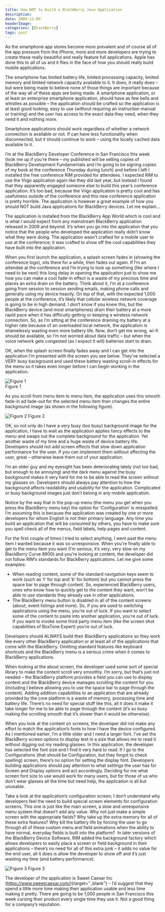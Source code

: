 ```yaml
---
title: How NOT to build a BlackBerry Java Application
description: 
date: 2009-11-09
headerImage: 
categories: [BlackBerry]
tags: post
---
```


As the smartphone app stores become more prevalent and of course all of the app pressure from the iPhone, more and more developers are trying to create these really beautiful and really feature full applications. Apple has done this to all of us and it flies in the face of how you should really build mobile applications.

The smartphone has limited battery life, limited processing capacity, limited memory and limited network capacity available to it. It does, it really does – but were being made to believe none of those things are important because of the way all of these apps are being made. A smartphone application, or at least an enterprise smartphone application, should have as few bells and whistles as possible – the application should be crafted so the application is at least good looking, easy to use (without requiring an instruction manual or training) and the user has access to the exact data they need, when they need it and nothing more.

Smartphone applications should work regardless of whether a network connection is available or not. If can have less functionality when disconnected, but it should continue to work – using the locally cached data available to it.

I’m at the BlackBerry Developer Conference in San Francisco this week (look me up if you’re there – my published will be selling copies of BlackBerry Development Fundamentals and I’m going to be signing copies of my book at the conference Thursday during lunch) and before I left I installed the free conference RIM provided for attendees. I expected RIM to use the Viigo application again like they did last year, but instead I found that they apparently engaged someone else to build this year’s conference application. It’s too bad, because the Viigo application is pretty cool and has usefulness outside of the conference and this new conference application is pretty horrible. The application is however a great example of how you should NOT build Java applications for BlackBerry devices. Let me explain…

The application is installed from the BlackBerry App World which is cool and is what I would expect from any mainstream BlackBerry application released in 2009 and beyond. It’s when you go into the application that you notice that the people who developed the application really didn’t know what they were doing. The application wasn’t crafted for a mobile user to use at the conference; it was crafted to show off the cool capabilities they have built into the application.

When you first launch the application, a splash screen fades in (showing the conference logo), sits there for a while, then fades out again. If I’m an attendee at the conference and I’m trying to look up something (like where I need to be next) this long delay in opening the application just to show me how you can make a cool fade-in effect is a waste of my precious time and places an extra drain on the battery. Think about it, I’m at a conference going from session to session sending emails, making phone calls and generally using my device heavily. On top of that, with the expected 1,000 people at the conference, it’s likely that cellular wireless network coverage is going to be in high demand. I don’t know if you knew this, but the BlackBerry device (and most smartphones) drain their battery at a more rapid pace when it has difficulty getting or keeping a wireless network connection. So, as I’m sitting at the conference draining my battery at a higher rate because of an overloaded local network, the application is shamelessly wasting even more battery life. Now, don’t get me wrong, wi-fi should be available, so I’m not worried about data traffic – but when the voice network gets congested (as I expect it will) batteries start to drain.

OK, when the splash screen finally fades away and I can get into the application I’m presented with the screen you see below. They’ve selected a VERY busy background and used these battery wasting scroll-in effects for the menu so it takes even longer before I can begin working in the application.

![Figure 1](/images/2009/devcon-app-1.jpg)  
Figure 1

As you scroll from menu item to menu item, the application uses this smooth fade-in ad fade-out for the selected menu item then changes the entire background image (as shown in the following figure).
  
![Figure 2](/images/2009/devconapp-2.jpg)
Figure 2

OK, so not only do I have a very busy (too busy) background image for the application, I have to wait as the application applies fancy effects to the menu and swaps out the complete background for the application. Yet another waste of my time and a huge waste of device battery life.  Developers should not add screen effects that slow down application performance for the user. If you can implement them without affecting the user, great – otherwise leave them out of your application.

I’m an older guy and my eyesight has been deteriorating lately (not too bad, but enough to be annoying) and the dark menu against the busy background makes it very hard for me to be able to read the screen without my glasses on. Developers should always pay attention to how the background affects readability and usability for the application. Complicated or busy background images just don’t belong in any mobile application.

Notice by the way that in the pop-up menu (the menu you get when you press the BlackBerry menu key) the option for ‘Configuration’ is misspelled. I’m assuming this is because the application was created by one or more developers for whom English is not their primary language. Any time you build an application that will be consumed by others, you have to make sure you spell check all of the menus, field labels, help pages and content.

For the first couple of times I tried to select anything, I went past the menu item I wanted because it was so unresponsive. When you’re finally able to get to the menu item you want (I’m serious, it’s very, very slow on my BlackBerry Curve 8900) and you’re looking at content, the developer did not follow RIM’s standards for BlackBerry applications. Let me give some examples:

* When reading content, some of the standard navigation keys seem to work (such as ‘t’ for top and ‘b’ for bottom) but you cannot press the space bar to page through content. So, experienced BlackBerry users, ones who know how to quickly get to the content they want, won’t be able to use standards they already use in other applications.
* The BlackBerry menu button is disabled in all of the content screens (about, event listings and more). So, if you are used to switching applications using the menu, you’re out of luck. If you want to select some of the content to paste into another application, you’re out of luck. If you want to invoke some third party menu item (like the screen shot capabilities of BoxTone Expert) you’re out of luck.  

Developers should ALWAYS build their BlackBerry applications so they work like every other BlackBerry application or at least all of the applications that come with the BlackBerry. Omitting standard features like keyboard shortcuts and the BlackBerry menu is a serious crime when it comes to BlackBerry applications.
  
When looking at the about screen, the developer used some sort of special library to make the content scroll very smoothly. I’m sorry, but that’s just not needed – the BlackBerry platform provides a field you can use to display content and the BlackBerry device manages scrolling the content for you (including I believe allowing you to use the space bar to page through the content). Adding addition capabilities to an application that are already provided by the core platform is a waste of memory, processing time and battery life. There’s no need for special stuff like this, all it does it make it take longer for me to be able to page through the content (it’s so busy making the scrolling smooth that it’s slower than it would be otherwise).

When you look at the content on screens, the developer did not make any effort to match the application’s fonts to how I have the device configured. As I mentioned earlier, I’m a little older and I need a larger font. I’ve set the BlackBerry screen options to display text in a size that allows me to read it without digging out my reading glasses. In this application, the developer has selected the font size and I find it very hard to read. If I go to the Configurations (that should be Configuration, but they forgot to check spelling) screen, there’s no option for setting the display font. Developers building applications should pay attention to what settings the user has for Screen and Display options and act accordingly. Deciding for me what screen font size to use would work for many users, but for those of us who don’t wear glasses all the time but need help, the application is all but unusable.

Take a look at the application’s configuration screen; I don’t understand why developers feel the need to build special screen elements for configuration screens. This one is just like the main screen, a slow and unresponsive menu system that doesn’t add any value. Why not just make a simple screen with the appropriate fields? Why take up the extra memory for all of these extra features? Why kill the battery life by forcing the user to go through all of these custom menu and field animations when the ability to have normal, everyday fields is built into the platform?  In later versions of the BlackBerry Device Software, RIM added the background factory which allows developers to easily place a screen or field background in their applications – there’s no need for all of this extra junk – it adds no value for the end user, all it does is allow the developer to show off and it’s just wasting my time (and battery performance).

![Figure 3](/images/2009/devcon-app-3.jpg)
Figure 3
  
The developer of the application is Sweet Caesar Inc (https://www.sweetcaesar.com/){target="_blank"} – I’d suggest that they spend a little more time making their application usable and less time making it pretty. There are going to be 1,000 people in San Francisco this week cursing their product every single time they use it. Not a good thing for a company’s reputation.